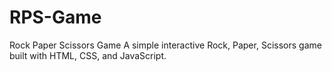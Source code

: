 # RPS-Game
Rock Paper Scissors Game A simple interactive Rock, Paper, Scissors game built with HTML, CSS, and JavaScript. 
